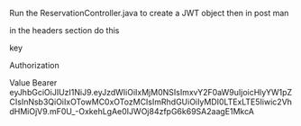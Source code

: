 Run the ReservationController.java to create a JWT object
then in post man

in the headers section do this 

key                         

Authorization               


Value
Bearer eyJhbGciOiJIUzI1NiJ9.eyJzdWIiOiIxMjM0NSIsImxvY2F0aW9uIjoicHlyYW1pZCIsInNsb3QiOiIxOTowMC0xOTozMCIsImRhdGUiOiIyMDI0LTExLTE5Iiwic2VhdHMiOjV9.mF0U_-OxkehLgAe0IJWOj84zfpG6k69SA2aagE1MkcA


